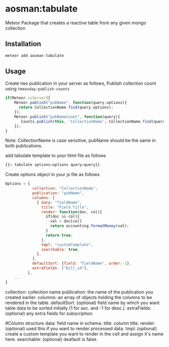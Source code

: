 aosman:tabulate
=========================
Meteor Package that creates a reactive table from any given mongo collection

## Installation
```js
meteor add aosman:tabulate
```

## Usage
Create two publication in your server as follows,
Publish collection count using ``` tmeasday:publish-counts ```  
```js
if(Meteor.isServer){
    Meteor.publish("pubName", function(query,options){
      return CollectionName.find(query,options);
    });
    Meteor.publish("pubNameCount", function(query){
       Counts.publish(this, 'CollectionName', CollectionName.find(query));
    });
}
```
Note: CollectionName is case sensitive, pubName should be the same in both publications.

add tabulate template to your html file as follows

```js
{{> tabulate options=options query=query}}
```
Create options object in your js file as follows
```js
Options = {
            collection: "CollectionName",
            publication: "pubName",
            columns: [
              { data: "fieldName",
                title: "Field Title",
                render: function(doc, col){
                  if(doc && col){
                    val = doc[col]
                    return accounting.formatMoney(val);
                  }
                  return true;
                },
                tmpl: "customTemplate",
                searchable: true,
              },
            ],
            defaultSort: {field: "fieldName", order:-1},
            extraFields: ["bill_id"],
          },
    ...
}
```
collection: collection name
publication: the name of the publication you created earlier.
columns: an array of objects holding the columns to be rendered in the table.
defaultSort: (optional) field name by which you want table data to be sorted initially (1 for asc. and -1 for desc.).
extraFields: (optional) any extra fields for subscription.

#Column structure
data: field name in schema.
title: column title.
render: (optional) used this if you want to render processed data.
tmpl: (optional) create a custom template you want to render in the cell and assign it's name here.
searchable: (optional) deafault is false.

